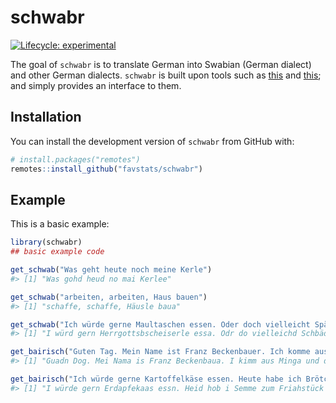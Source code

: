 
<!-- README.md is generated from README.Rmd. Please edit that file -->

# schwabr

<!-- badges: start -->

[![Lifecycle:
experimental](https://img.shields.io/badge/lifecycle-experimental-orange.svg)](https://www.tidyverse.org/lifecycle/#experimental)
<!-- badges: end -->

The goal of `schwabr` is to translate German into Swabian (German
dialect) and other German dialects. `schwabr` is built upon tools such
as [this](https://www.topster.de/deutsch-schwaebisch/) and
[this](https://www.respekt-empire.de/Translator/?page=translateEngine);
and simply provides an interface to them.

## Installation

You can install the development version of `schwabr` from GitHub with:

``` r
# install.packages("remotes")
remotes::install_github("favstats/schwabr")
```

## Example

This is a basic example:

``` r
library(schwabr)
## basic example code
```

``` r
get_schwab("Was geht heute noch meine Kerle")
#> [1] "Was gohd heud no mai Kerlee"
```

``` r
get_schwab("arbeiten, arbeiten, Haus bauen")
#> [1] "schaffe, schaffe, Häusle baua"
```

``` r
get_schwab("Ich würde gerne Maultaschen essen. Oder doch vielleicht Spätzle mit Soße.")
#> [1] "I würd gern Herrgottsbscheiserle essa. Odr do vielleichd Schbädzle mid Soße."
```

``` r
get_bairisch("Guten Tag. Mein Name ist Franz Beckenbauer. Ich komme aus München und da bin ich daheim.")
#> [1] "Guadn Dog. Mei Nama is Franz Beckenbaua. I kimm aus Minga und do bin i dahoam."
```

``` r
get_bairisch("Ich würde gerne Kartoffelkäse essen. Heute habe ich Brötchen zum Frühstück gegessen. Tschüss!")
#> [1] "I würde gern Erdapfekaas essn. Heid hob i Semme zum Friahstück ggssn. Servus!"
```
